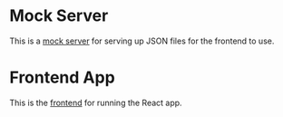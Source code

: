 # Mock Server
This is a [mock server](./mock-server) for serving up JSON files for the frontend to use.

# Frontend App
This is the [frontend](./my-app) for running the React app.